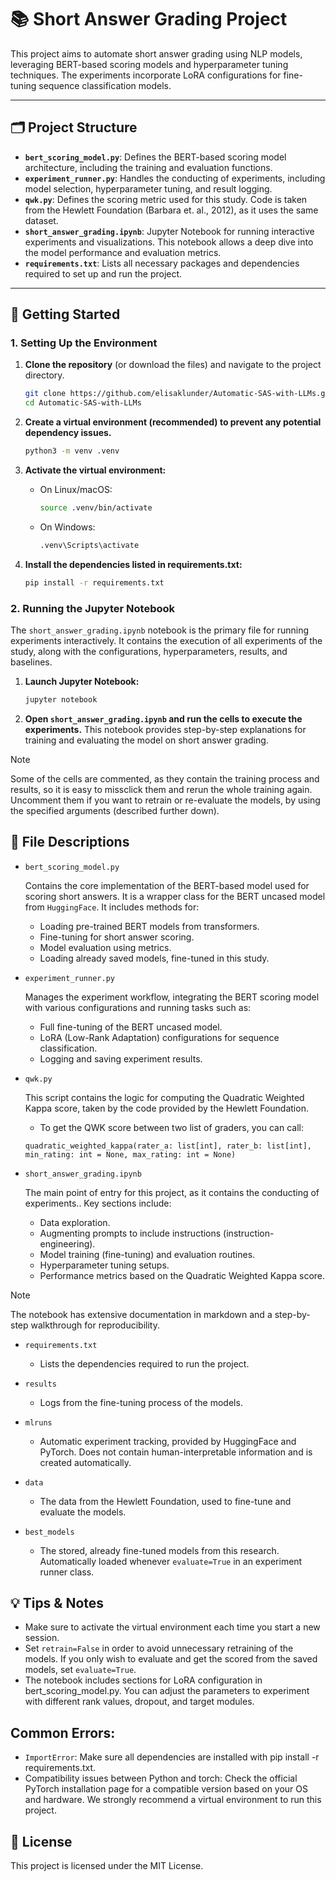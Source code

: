 # 📚 Short Answer Grading Project

This project aims to automate short answer grading using NLP models, leveraging BERT-based scoring models and hyperparameter tuning techniques. The experiments incorporate LoRA configurations for fine-tuning sequence classification models. 

---

## 🗂️ Project Structure

- **`bert_scoring_model.py`**: Defines the BERT-based scoring model architecture, including the training and evaluation functions.
- **`experiment_runner.py`**: Handles the conducting of experiments, including model selection, hyperparameter tuning, and result logging.
- **`qwk.py`**: Defines the scoring metric used for this study. Code is taken from the Hewlett Foundation (Barbara et. al., 2012), as it uses the same dataset.
- **`short_answer_grading.ipynb`**: Jupyter Notebook for running interactive experiments and visualizations. This notebook allows a deep dive into the model performance and evaluation metrics.
- **`requirements.txt`**: Lists all necessary packages and dependencies required to set up and run the project.
---

## 🚀 Getting Started

### 1. Setting Up the Environment

1. **Clone the repository** (or download the files) and navigate to the project directory.
   
   ```bash
   git clone https://github.com/elisaklunder/Automatic-SAS-with-LLMs.git
   cd Automatic-SAS-with-LLMs
2. **Create a virtual environment (recommended) to prevent any potential dependency issues.**
    ```bash
    python3 -m venv .venv
3. **Activate the virtual environment:**
    - On Linux/macOS:
        ```bash
        source .venv/bin/activate
    - On Windows:
        ```bash
        .venv\Scripts\activate
4. **Install the dependencies listed in requirements.txt:**
    ```bash
    pip install -r requirements.txt
### 2. Running the Jupyter Notebook
The `short_answer_grading.ipynb` notebook is the primary file for running experiments interactively.
It contains the execution of all experiments of the study, along with the configurations, hyperparameters, results, and baselines.

1. **Launch Jupyter Notebook:**
    ```bash
    jupyter notebook
2. **Open `short_answer_grading.ipynb` and run the cells to execute the experiments.**
    This notebook provides step-by-step explanations for training and evaluating the model on short answer grading.
> [!NOTE]
> Some of the cells are commented, as they contain the training process and results, so it is easy to missclick them and rerun the whole training again. Uncomment them if you want to retrain or re-evaluate the models, by using the specified arguments (described further down).


## 📂 File Descriptions

- `bert_scoring_model.py`
  
    Contains the core implementation of the BERT-based model used for scoring short answers. It is a wrapper class for the BERT uncased model from `HuggingFace`. It includes methods for:
    - Loading pre-trained BERT models from transformers.
    - Fine-tuning for short answer scoring.
    - Model evaluation using metrics.
    - Loading already saved models, fine-tuned in this study.

- `experiment_runner.py`
  
    Manages the experiment workflow, integrating the BERT scoring model with various configurations and running tasks such as:
    - Full fine-tuning of the BERT uncased model.
    - LoRA (Low-Rank Adaptation) configurations for sequence classification.
    - Logging and saving experiment results.

- `qwk.py`
  
    This script contains the logic for computing the Quadratic Weighted Kappa score, taken by the code provided by the Hewlett Foundation.
    - To get the QWK score between two list of graders, you can call:

    `quadratic_weighted_kappa(rater_a: list[int], rater_b: list[int], min_rating: int = None, max_rating: int = None)`
  
- `short_answer_grading.ipynb`
  
    The main point of entry for this project, as it contains the conducting of experiments.. Key sections include:
    - Data exploration.
    - Augmenting prompts to include instructions (instruction-engineering).
    - Model training (fine-tuning) and evaluation routines.
    - Hyperparameter tuning setups.
    - Performance metrics based on the Quadratic Weighted Kappa score.
> [!NOTE]
> The notebook has extensive documentation in markdown and a step-by-step walkthrough for reproducibility.

- `requirements.txt`
  
    - Lists the dependencies required to run the project.
 
- `results`
  
  - Logs from the fine-tuning process of the models.
 
- `mlruns`
  
  - Automatic experiment tracking, provided by HuggingFace and PyTorch. Does not contain human-interpretable information and is created automatically.
 
- `data`
  
  - The data from the Hewlett Foundation, used to fine-tune and evaluate the models.
 
- `best_models`
  
  - The stored, already fine-tuned models from this research. Automatically loaded whenever `evaluate=True` in an experiment runner class.

## 💡 Tips & Notes
- Make sure to activate the virtual environment each time you start a new session.
- Set `retrain=False` in order to avoid unnecessary retraining of the models. If you only wish to evaluate and get the scored from the saved models, set `evaluate=True`.
- The notebook includes sections for LoRA configuration in bert_scoring_model.py. You can adjust the parameters to experiment with different rank values, dropout, and target modules.

## Common Errors:

- `ImportError`: Make sure all dependencies are installed with pip install -r requirements.txt.
- Compatibility issues between Python and torch: Check the official PyTorch installation page for a compatible version based on your OS and hardware. We strongly recommend a virtual environment to run this project.

## 📄 License
This project is licensed under the MIT License.
